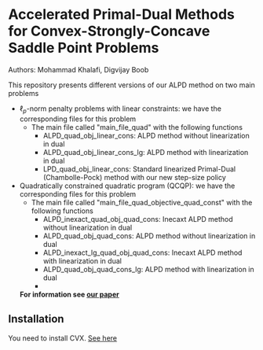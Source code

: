 
#  **Accelerated Primal-Dual Methods for Convex-Strongly-Concave Saddle Point Problems** 
Authors: Mohammad Khalafi, Digvijay Boob

This repository presents different versions of our ALPD method on two main problems 
 - $\ell_p$-norm penalty problems with linear constraints: we have the corresponding files for this problem
    - The main file called "main_file_quad" with the following functions
        - ALPD_quad_obj_linear_cons: ALPD method without linearization in dual
        - ALPD_quad_obj_linear_cons_lg: ALPD method with linearization in dual
        - LPD_quad_obj_linear_cons: Standard linearized Primal-Dual (Chambolle-Pock) method with our new step-size policy
- Quadratically constrained quadratic program (QCQP): we have the corresponding files for this problem
   - The main file called "main_file_quad_objective_quad_const" with the following functions
      - ALPD_inexact_quad_obj_quad_cons: Inecaxt ALPD method without linearization in dual
      - ALPD_quad_obj_quad_cons: ALPD method without linearization in dual
      - ALPD_inexact_lg_quad_obj_quad_cons: Inecaxt ALPD method with linearization in dual
      - ALPD_quad_obj_quad_cons_lg: ALPD method with linearization in dual
      - 
  **For information see [our paper](https://scholar.google.com/citations?view_op=view_citation&hl=en&user=HA-GlnkAAAAJ&citation_for_view=HA-GlnkAAAAJ:9yKSN-GCB0IC)** 
   

##  Installation
You need to install CVX. [See here](https://cvxr.com/cvx/)
